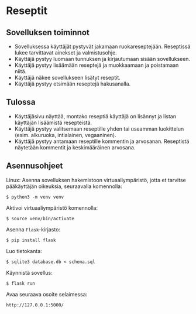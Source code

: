 # Reseptit

## Sovelluksen toiminnot
* Sovelluksessa käyttäjät pystyvät jakamaan ruokareseptejään. Reseptissä lukee tarvittavat ainekset ja valmistusohje.
* Käyttäjä pystyy luomaan tunnuksen ja kirjautumaan sisään sovellukseen.
* Käyttäjä pystyy lisäämään reseptejä ja muokkaamaan ja poistamaan niitä.
* Käyttäjä näkee sovellukseen lisätyt reseptit.
* Käyttäjä pystyy etsimään reseptejä hakusanalla.

## Tulossa
* Käyttäjäsivu näyttää, montako reseptiä käyttäjä on lisännyt ja listan käyttäjän lisäämistä resepteistä.
* Käyttäjä pystyy valitsemaan reseptille yhden tai useamman luokittelun (esim. alkuruoka, intialainen, vegaaninen).
* Käyttäjä pystyy antamaan reseptille kommentin ja arvosanan. Reseptistä näytetään kommentit ja keskimääräinen arvosana.

## Asennusohjeet
Linux:
Asenna sovelluksen hakemistoon virtuaaliympäristö, jotta et tarvitse pääkäyttäjän oikeuksia, seuraavalla komennolla:

```
$ python3 -m venv venv
```

Aktivoi virtuaaliympäristö komennolla:

```
$ source venv/bin/activate
```

Asenna `Flask`-kirjasto:

```
$ pip install flask
```

Luo tietokanta:

```
$ sqlite3 database.db < schema.sql
```

Käynnistä sovellus:

```
$ flask run
```

Avaa seuraava osoite selaimessa:

```
http://127.0.0.1:5000/
```
